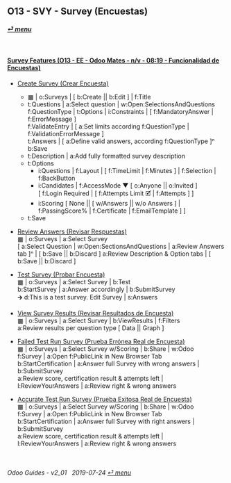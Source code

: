 ## O13 - SVY - Survey (Encuestas)
#### [_&#x23CE; menu_](/o13/ee/o13-ee-guides_menu.md)  

<br>

#### [Survey Features (O13 - EE - Odoo Mates - n/v - 08:19 - Funcionalidad de Encuestas)](https://youtube.com/embed/hFTR26TL0gA?autoplay=1&start=0&end=0&rel=0)<br>

- [Create Survey (Crear Encuesta)](https://youtube.com/embed/hFTR26TL0gA?autoplay=1&start=0&end=1m14s&rel=0)  
  - &#x25A6; | o:Surveys | \[ b:Create || b:Edit \] | f:Title  
  - t:Questions | a:Select question | w:Open:SelectionsAndQuestions  
    f:QuestionType | t:Options | i:Constraints | \[ f:MandatoryAnswer | f:ErrorMessage \]  
    f:ValidateEntry | \[ a:Set limits according f:QuestionType | f:ValidationErrorMessage \]  
    t:Answers | \[ a:Define valid answers, according f:QuestionType ]&#x207F;  
    b:Save  
  - t:Description | a:Add fully formatted survey description  
  - t:Options  
    - i:Questions | f:Layout | \[ f:TimeLimit | f:Minutes ] | f:Selection | f:BackButton  
    - i:Candidates | f:AccessMode &#x25BC; \[ o:Anyone || o:Invited \]  
      \[ f:Login Required | \[ f:Attempts Limit &#x1F5F9; | f:Attempts \] \]  
    - i:Scoring \[ None || \[ w/Answers || w/o Answers \] | f:PassingScore% | f:Certificate | f:EmailTemplate \] \]  
  - t:Save  

- [Review Answers (Revisar Respuestas)](https://youtube.com/embed/hFTR26TL0gA?autoplay=1&start=5m22ss&end=6m24s&rel=0)  
  &#x25A6; | o:Surveys | a:Select Survey  
  \[ a:Select Question | w:Open:SectionsAndQuestions | a:Review Answers tab \]&#x207F; | \[ b:Save || b:Discard \]
  a:Review Description & Option tabs | \[ b:Save || b:Discard \]
  
- [Test Survey (Probar Encuesta)](https://youtube.com/embed/hFTR26TL0gA?autoplay=1&start=1m15s&end=2m28s&rel=0)  
  &#x25A6; | o:Surveys | a:Select Survey | b:Test  
  b:StartSurvey |  a:Answer accordingly | b:SubmitSurvey  
  &#x1F872; d:This is a test survey. Edit Survey | s:Answers  

- [View Survey Results (Revisar Resultados de Encuesta)](https://youtube.com/embed/hFTR26TL0gA?autoplay=1&start=2m28ss&end=2m55s&rel=0)   
  &#x25A6; | o:Surveys | a:Select Survey | b:ViewResults | f:Filters  
  a:Review results per question type \[ Data || Graph ]  

- [Failed Test Run Survey (Prueba Errónea Real de Encuesta)](https://youtube.com/embed/hFTR26TL0gA?autoplay=1&start=3m24s&end=4m30s&rel=0)  
  &#x25A6; | o:Surveys | a:Select Survey w/Scoring | b:Share | w:Odoo  
  f:Survey | a:Open f:PublicLink in New Browser Tab  
  b:StartCertification | a:Answer full Survey with wrong answers | b:SubmitSurvey  
  a:Review score, certification result & attempts left | l:ReviewYourAnswers | a:Review right & wrong answers  
  
- [Accurate Test Run Survey (Prueba Exitosa Real de Encuesta)](https://youtube.com/embed/hFTR26TL0gA?autoplay=1&start=7m13s&end=0&rel=0)  
  &#x25A6; | o:Surveys | a:Select Survey w/Scoring | b:Share | w:Odoo  
  f:Survey | a:Open f:PublicLink in New Browser Tab  
  b:StartCertification | a:Answer full Survey with right answers | b:SubmitSurvey  
  a:Review score, certification result & attempts left | l:ReviewYourAnswers | a:Review right & wrong answers  

<br>

###### Odoo Guides - v2_01 &nbsp; 2019-07-24  [_&#x23CE; menu_](/o13/ee/o13-ee-guides_menu.md)  
